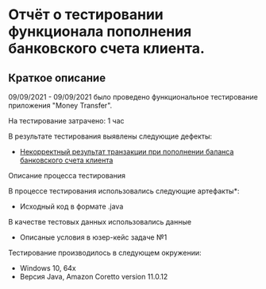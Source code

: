 # Отчёт о тестировании функционала пополнения банковского счета клиента.

## Краткое описание
09/09/2021 - 09/09/2021 было проведено функциональное тестирование приложения "Money Transfer".

На тестирование затрачено: 1 час

В результате тестирования выявлены следующие дефекты:
 * [Некорректный результат транзакции при пополнении баланса банковского счета клиента](https://github.com/FiruzKholmatov/Money_Transfer_02/issues/1#issue-999631646)

Описание процесса тестирования

В процессе тестирования использовались следующие артефакты*:
 * Исходный код в формате .java

В качестве тестовых данных использовались данные
* Описаные условия в юзер-кейс задаче №1

Тестирование производилось в следующем окружении:

* Windows 10, 64x
* Версия Java, Amazon Coretto version 11.0.12

